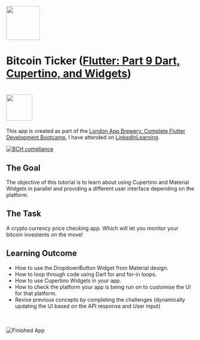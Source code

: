 <img src="https://external-content.duckduckgo.com/iu/?u=https%3A%2F%2Fupload.wikimedia.org%2Fwikipedia%2Fcommons%2F1%2F17%2FGoogle-flutter-logo.png&f=1&nofb=1" height="90">

# Bitcoin Ticker ([Flutter: Part 9 Dart, Cupertino, and Widgets](https://www.appbrewery.co/p/flutter-development-bootcamp-with-dart))
# <a href="https://www.linkedin.com/learning/flutter-part-09-dart-cupertino-and-widgets"><img src="https://www1.villanova.edu/content/villanova/provost/careers/plan/tips/linkedinlearning/_jcr_content/pagecontent/image.img.png/1596742874705." height="70"/></a>

This app is created as part of the [London App Brewery: Complete Flutter Development Bootcamp](https://www.appbrewery.co/p/flutter-development-bootcamp-with-dart), I have attended on [LinkedInLearning](https://www.linkedin.com/learning/flutter-part-09-dart-cupertino-and-widgets).

[![BCH compliance](https://bettercodehub.com/edge/badge/devasworski/Flutter-Bitcoin_Ticker?branch=master)](https://bettercodehub.com/)

## The Goal

The objective of this tutorial is to learn about using Cupertino and Material Widgets in parallel and providing a different user interface depending on the platform.


## The Task

A crypto currency price checking app. Which will let you monitor your bitcoin investents on the move!

## Learning Outcome

- How to use the DropdownButton Widget from Material design.
- How to loop through code using Dart for and for-in loops.
- How to use Cupertino Widgets in your app.
- How to check the platform your app is being run on to customise the UI for that platform.
- Revise previous concepts by completing the challenges (dynamically updating the UI based on the API response and User input)
<br><br><br>

![Finished App](https://github.com/londonappbrewery/Images/blob/master/bitcoin-flutter-demo.gif)
